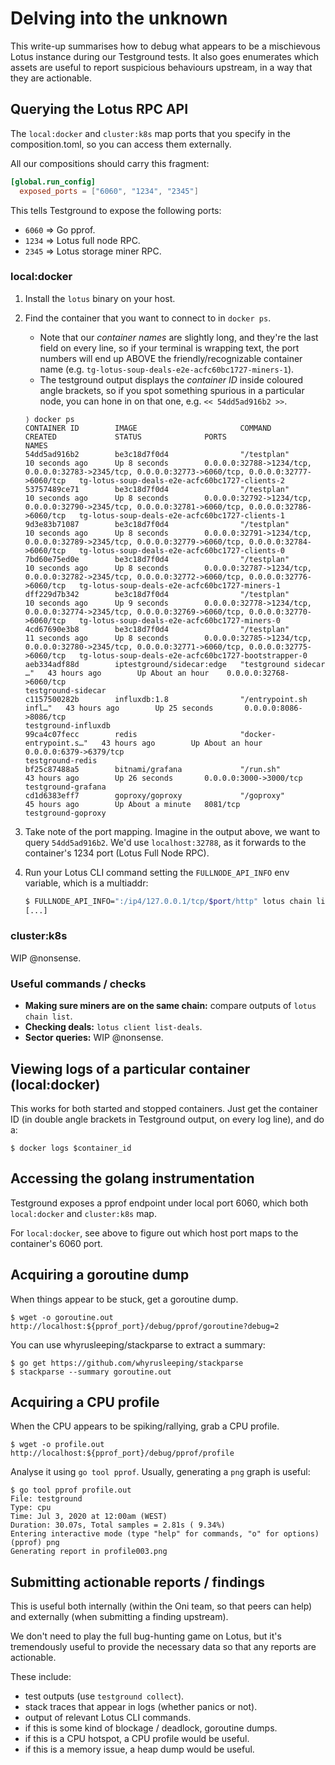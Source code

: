 # Delving into the unknown

This write-up summarises how to debug what appears to be a mischievous Lotus
instance during our Testground tests. It also goes enumerates which assets are
useful to report suspicious behaviours upstream, in a way that they are
actionable.

## Querying the Lotus RPC API

The `local:docker` and `cluster:k8s` map ports that you specify in the
composition.toml, so you can access them externally.

All our compositions should carry this fragment:

```toml
[global.run_config]
  exposed_ports = ["6060", "1234", "2345"]
```

This tells Testground to expose the following ports:

* `6060` => Go pprof.
* `1234` => Lotus full node RPC.
* `2345` => Lotus storage miner RPC.

### local:docker

1. Install the `lotus` binary on your host.
2. Find the container that you want to connect to in `docker ps`.
     * Note that our _container names_ are slightly long, and they're the last
       field on every line, so if your terminal is wrapping text, the port
       numbers will end up ABOVE the friendly/recognizable container name (e.g. `tg-lotus-soup-deals-e2e-acfc60bc1727-miners-1`).
     * The testground output displays the _container ID_ inside coloured angle
       brackets, so if you spot something spurious in a particular node, you can
       hone in on that one, e.g. `<< 54dd5ad916b2 >>`.

    ```
    ⟩ docker ps
    CONTAINER ID        IMAGE                       COMMAND                  CREATED             STATUS              PORTS                                                                                                NAMES
    54dd5ad916b2        be3c18d7f0d4                "/testplan"              10 seconds ago      Up 8 seconds        0.0.0.0:32788->1234/tcp, 0.0.0.0:32783->2345/tcp, 0.0.0.0:32773->6060/tcp, 0.0.0.0:32777->6060/tcp   tg-lotus-soup-deals-e2e-acfc60bc1727-clients-2
    53757489ce71        be3c18d7f0d4                "/testplan"              10 seconds ago      Up 8 seconds        0.0.0.0:32792->1234/tcp, 0.0.0.0:32790->2345/tcp, 0.0.0.0:32781->6060/tcp, 0.0.0.0:32786->6060/tcp   tg-lotus-soup-deals-e2e-acfc60bc1727-clients-1
    9d3e83b71087        be3c18d7f0d4                "/testplan"              10 seconds ago      Up 8 seconds        0.0.0.0:32791->1234/tcp, 0.0.0.0:32789->2345/tcp, 0.0.0.0:32779->6060/tcp, 0.0.0.0:32784->6060/tcp   tg-lotus-soup-deals-e2e-acfc60bc1727-clients-0
    7bd60e75ed0e        be3c18d7f0d4                "/testplan"              10 seconds ago      Up 8 seconds        0.0.0.0:32787->1234/tcp, 0.0.0.0:32782->2345/tcp, 0.0.0.0:32772->6060/tcp, 0.0.0.0:32776->6060/tcp   tg-lotus-soup-deals-e2e-acfc60bc1727-miners-1
    dff229d7b342        be3c18d7f0d4                "/testplan"              10 seconds ago      Up 9 seconds        0.0.0.0:32778->1234/tcp, 0.0.0.0:32774->2345/tcp, 0.0.0.0:32769->6060/tcp, 0.0.0.0:32770->6060/tcp   tg-lotus-soup-deals-e2e-acfc60bc1727-miners-0
    4cd67690e3b8        be3c18d7f0d4                "/testplan"              11 seconds ago      Up 8 seconds        0.0.0.0:32785->1234/tcp, 0.0.0.0:32780->2345/tcp, 0.0.0.0:32771->6060/tcp, 0.0.0.0:32775->6060/tcp   tg-lotus-soup-deals-e2e-acfc60bc1727-bootstrapper-0
    aeb334adf88d        iptestground/sidecar:edge   "testground sidecar …"   43 hours ago        Up About an hour    0.0.0.0:32768->6060/tcp                                                                              testground-sidecar
    c1157500282b        influxdb:1.8                "/entrypoint.sh infl…"   43 hours ago        Up 25 seconds       0.0.0.0:8086->8086/tcp                                                                               testground-influxdb
    99ca4c07fecc        redis                       "docker-entrypoint.s…"   43 hours ago        Up About an hour    0.0.0.0:6379->6379/tcp                                                                               testground-redis
    bf25c87488a5        bitnami/grafana             "/run.sh"                43 hours ago        Up 26 seconds       0.0.0.0:3000->3000/tcp                                                                               testground-grafana
    cd1d6383eff7        goproxy/goproxy             "/goproxy"               45 hours ago        Up About a minute   8081/tcp                                                                                             testground-goproxy
    ``` 

3. Take note of the port mapping. Imagine in the output above, we want to query
   `54dd5ad916b2`. We'd use `localhost:32788`, as it forwards to the container's
   1234 port (Lotus Full Node RPC).
4. Run your Lotus CLI command setting the `FULLNODE_API_INFO` env variable,
   which is a multiaddr:

   ```sh
   $ FULLNODE_API_INFO=":/ip4/127.0.0.1/tcp/$port/http" lotus chain list
   [...]
   ```
   
### cluster:k8s

WIP @nonsense.
   
### Useful commands / checks

* **Making sure miners are on the same chain:** compare outputs of `lotus chain list`.
* **Checking deals:** `lotus client list-deals`.
* **Sector queries:** WIP @nonsense.

## Viewing logs of a particular container (local:docker)

This works for both started and stopped containers. Just get the container ID
(in double angle brackets in Testground output, on every log line), and do a:

```shell script
$ docker logs $container_id
```

## Accessing the golang instrumentation

Testground exposes a pprof endpoint under local port 6060, which both
`local:docker` and `cluster:k8s` map.

For `local:docker`, see above to figure out which host port maps to the
container's 6060 port.

## Acquiring a goroutine dump

When things appear to be stuck, get a goroutine dump.

```shell script
$ wget -o goroutine.out http://localhost:${pprof_port}/debug/pprof/goroutine?debug=2
``` 

You can use whyrusleeping/stackparse to extract a summary:

```shell script
$ go get https://github.com/whyrusleeping/stackparse
$ stackparse --summary goroutine.out
```

## Acquiring a CPU profile

When the CPU appears to be spiking/rallying, grab a CPU profile.

```shell script
$ wget -o profile.out http://localhost:${pprof_port}/debug/pprof/profile
``` 

Analyse it using `go tool pprof`. Usually, generating a `png` graph is useful:

```shell script
$ go tool pprof profile.out
File: testground
Type: cpu
Time: Jul 3, 2020 at 12:00am (WEST)
Duration: 30.07s, Total samples = 2.81s ( 9.34%)
Entering interactive mode (type "help" for commands, "o" for options)
(pprof) png
Generating report in profile003.png
```

## Submitting actionable reports / findings

This is useful both internally (within the Oni team, so that peers can help) and
externally (when submitting a finding upstream).

We don't need to play the full bug-hunting game on Lotus, but it's tremendously
useful to provide the necessary data so that any reports are actionable.

These include:

* test outputs (use `testground collect`).
* stack traces that appear in logs (whether panics or not).
* output of relevant Lotus CLI commands.
* if this is some kind of blockage / deadlock, goroutine dumps.
* if this is a CPU hotspot, a CPU profile would be useful.
* if this is a memory issue, a heap dump would be useful.


